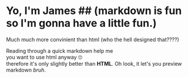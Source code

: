 # Yo, I'm James ## (markdown is fun so I'm gonna have a little fun.) <br>
Much much more convinient than html (who the hell designed that????)

Reading through a quick markdown help me <br>
you want to use html anyway 🙄 <br>
therefore it's only slightly better than **HTML**. Oh look, it let's you preview markdown *bruh*.
<!---
JamTastesBetter/JamTastesBetter is a ✨ special ✨ repository because its `README.md` (this file) appears on your GitHub profile.
You can click the Preview link to take a look at your changes.
--->
